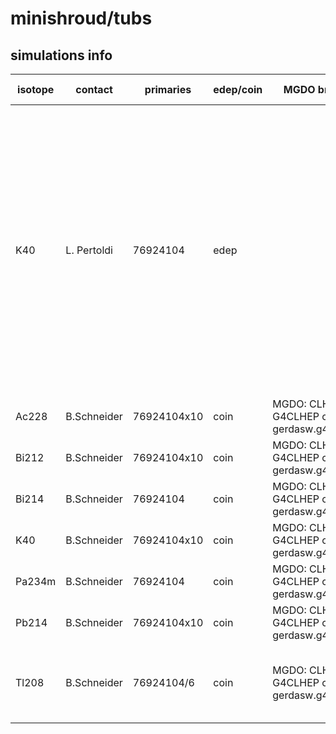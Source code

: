 # minishroud/tubs

## simulations info

| isotope | contact     | primaries | edep/coin | MGDO branch/commit | MaGe branch/commmit | notes   |
| ------- | ----------- | --------- | --------- | ------------------ | --------------------| ------- |
| K40     | L. Pertoldi | 76924104  | edep      |                    |                     | 8 files: [`000`..`006`] carry 1E07 primaries, while `007` only 6924104. The number of primaries is calculated such that if you put together *all* the five parts in the minishroud volume (i.e. tops, bottoms, tubs, glue_rings_bottom and glue_rings_top) you get 1E08 primaries uniformly distributed all over the complete volume |
| Ac228   | B.Schneider | 76924104x10| coin     | MGDO: CLHEP Version: G4CLHEP container: gerdasw.g4.10.3_v2.1.sqsh | | |
| Bi212   | B.Schneider | 76924104x10| coin     | MGDO: CLHEP Version: G4CLHEP container: gerdasw.g4.10.3_v2.1.sqsh | | |
| Bi214   | B.Schneider | 76924104   | coin     | MGDO: CLHEP Version: G4CLHEP container: gerdasw.g4.10.3_v2.1.sqsh | | |
| K40     | B.Schneider | 76924104x10| coin     | MGDO: CLHEP Version: G4CLHEP container: gerdasw.g4.10.3_v2.1.sqsh | | |
| Pa234m  | B.Schneider | 76924104   | coin     | MGDO: CLHEP Version: G4CLHEP container: gerdasw.g4.10.3_v2.1.sqsh | | |
| Pb214   | B.Schneider | 76924104x10| coin     | MGDO: CLHEP Version: G4CLHEP container: gerdasw.g4.10.3_v2.1.sqsh | | |
| Tl208   | B.Schneider | 76924104/6 | coin     | MGDO: CLHEP Version: G4CLHEP container: gerdasw.g4.10.3_v2.1.sqsh | | divided primaries by 6, because of high statistics and in order to get an integer number of primaries|

